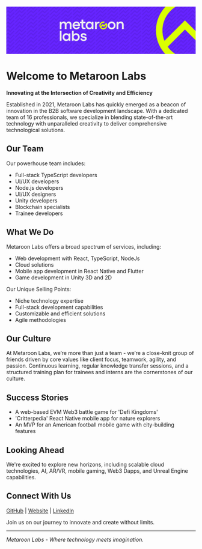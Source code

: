 ![Metaroon Labs Banner](https://raw.githubusercontent.com/Metaroon-Labs-Client-Demos/.github/main/profile/assets/metaroon-labs-banner.jpg)

# Welcome to Metaroon Labs

**Innovating at the Intersection of Creativity and Efficiency**

Established in 2021, Metaroon Labs has quickly emerged as a beacon of innovation in the B2B software development landscape. With a dedicated team of 16 professionals, we specialize in blending state-of-the-art technology with unparalleled creativity to deliver comprehensive technological solutions.

## Our Team

Our powerhouse team includes:

- Full-stack TypeScript developers
- UI/UX developers
- Node.js developers
- UI/UX designers
- Unity developers
- Blockchain specialists
- Trainee developers

## What We Do

Metaroon Labs offers a broad spectrum of services, including:

- Web development with React, TypeScript, NodeJs
- Cloud solutions
- Mobile app development in React Native and Flutter
- Game development in Unity 3D and 2D

Our Unique Selling Points:

- Niche technology expertise
- Full-stack development capabilities
- Customizable and efficient solutions
- Agile methodologies

## Our Culture

At Metaroon Labs, we’re more than just a team - we’re a close-knit group of friends driven by core values like client focus, teamwork, agility, and passion. Continuous learning, regular knowledge transfer sessions, and a structured training plan for trainees and interns are the cornerstones of our culture.

## Success Stories

- A web-based EVM Web3 battle game for 'Defi Kingdoms'
- 'Critterpedia' React Native mobile app for nature explorers
- An MVP for an American football mobile game with city-building features

## Looking Ahead

We're excited to explore new horizons, including scalable cloud technologies, AI, AR/VR, mobile gaming, Web3 Dapps, and Unreal Engine capabilities.

## Connect With Us

[GitHub](https://github.com/MetaroonLabs) | [Website](https://metaroonlabs.com) | [LinkedIn](https://www.linkedin.com/company/metaroon-labs)

Join us on our journey to innovate and create without limits.

---

*Metaroon Labs - Where technology meets imagination.*